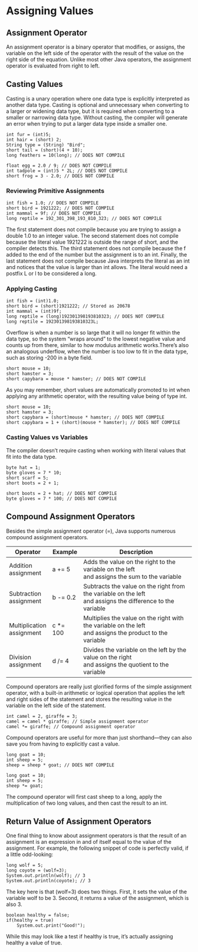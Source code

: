 # Assigning Values

## Assignment Operator

An assignment operator is a binary operator that modifies, or assigns, the variable on the left side of the operator
with the result of the value on the right side of the equation. Unlike most other Java operators, the assignment
operator is evaluated from right to left.

## Casting Values

Casting is a unary operation where one data type is explicitly interpreted as another data type. Casting is optional and
unnecessary when converting to a larger or widening data type, but it is required when converting to a smaller or
narrowing data type. Without casting, the compiler will generate an error when trying to put a larger data type inside a
smaller one.

    int fur = (int)5;
    int hair = (short) 2;
    String type = (String) "Bird";
    short tail = (short)(4 + 10);
    long feathers = 10(long); // DOES NOT COMPILE

    float egg = 2.0 / 9; // DOES NOT COMPILE 
    int tadpole = (int)5 * 2L; // DOES NOT COMPILE 
    short frog = 3 - 2.0; // DOES NOT COMPILE

### Reviewing Primitive Assignments

    int fish = 1.0; // DOES NOT COMPILE
    short bird = 1921222; // DOES NOT COMPILE
    int mammal = 9f; // DOES NOT COMPILE
    long reptile = 192_301_398_193_810_323; // DOES NOT COMPILE

The first statement does not compile because you are trying to assign a double 1.0 to an integer value.
The second statement does not compile because the literal value 1921222 is outside the range of short, and the compiler
detects this.
The third statement does not compile because the f added to the end of the number but the assignment is to an int.
Finally, the last statement does not compile because Java interprets the literal as an int and notices that the value is
larger than int allows. The literal would need a postfix L or l to be considered a long.

### Applying Casting

    int fish = (int)1.0;
    short bird = (short)1921222; // Stored as 20678 
    int mammal = (int)9f;
    long reptile = (long)192301398193810323; // DOES NOT COMPILE
    long reptile = 192301398193810323L;

Overflow is when a number is so large that it will no longer fit within the data type, so the system “wraps around” to
the lowest negative value and counts up from there, similar to how modulus arithmetic works.There’s also an analogous
underflow, when the number is too low to fit in the data type, such as storing -200 in a byte field.

    short mouse = 10;
    short hamster = 3;
    short capybara = mouse * hamster; // DOES NOT COMPILE

As you may remember, short values are automatically promoted to int when applying any arithmetic operator, with the
resulting value being of type int.

    short mouse = 10;
    short hamster = 3;
    short capybara = (short)mouse * hamster; // DOES NOT COMPILE
    short capybara = 1 + (short)(mouse * hamster); // DOES NOT COMPILE

### Casting Values vs Variables

The compiler doesn’t require casting when working with literal values that fit into the data type.

    byte hat = 1;
    byte gloves = 7 * 10; 
    short scarf = 5; 
    short boots = 2 + 1;
    
    short boots = 2 + hat; // DOES NOT COMPILE 
    byte gloves = 7 * 100; // DOES NOT COMPILE

## Compound Assignment Operators

Besides the simple assignment operator (=), Java supports numerous compound assignment operators.

| Operator                        | Example    | Description                                                                                                     |
|---------------------------------|------------|-----------------------------------------------------------------------------------------------------------------|
| Addition<br/>assignment         | a += 5     | Adds the value on the right to the variable on the left <br/>and assigns the sum to the variable                |
| Subtraction<br/>assignment      | b -= 0.2   | Subtracts the value on the right from the variable on the left <br/>and assigns the difference to the variable  |
| Multiplication<br/>assignment   | c *= 100   | Multiplies the value on the right with the variable on the left <br/>and assigns the product to the variable    |
| Division<br/>assignment         | d /= 4     | Divides the variable on the left by the value on the right <br/>and assigns the quotient to the variable        |

Compound operators are really just glorified forms of the simple assignment operator, with a built-in arithmetic or
logical operation that applies the left and right sides of the statement and stores the resulting value in the variable
on the left side of the statement.

    int camel = 2, giraffe = 3;
    camel = camel * giraffe; // Simple assignment operator 
    camel *= giraffe; // Compound assignment operator

Compound operators are useful for more than just shorthand—they can also save you from having to explicitly cast a
value.

    long goat = 10;
    int sheep = 5;
    sheep = sheep * goat; // DOES NOT COMPILE

    long goat = 10; 
    int sheep = 5; 
    sheep *= goat;

The compound operator will first cast sheep to a long, apply the multiplication of two long values, and then cast the
result to an int.

## Return Value of Assignment Operators

One final thing to know about assignment operators is that the result of an assignment is an expression in and of itself
equal to the value of the assignment. For example, the following snippet of code is perfectly valid, if a little
odd-looking:

    long wolf = 5;
    long coyote = (wolf=3); 
    System.out.println(wolf); // 3 
    System.out.println(coyote); // 3

The key here is that (wolf=3) does two things. First, it sets the value of the variable wolf to be 3. Second, it returns
a value of the assignment, which is also 3.

    boolean healthy = false; 
    if(healthy = true)
        System.out.print("Good!");

While this may look like a test if healthy is true, it’s actually assigning healthy a value of true.